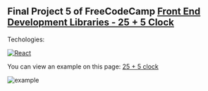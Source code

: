 ## Final Project 5 of FreeCodeCamp [Front End Development Libraries - 25 + 5 Clock](https://www.freecodecamp.org/learn/front-end-libraries/front-end-libraries-projects/build-a-markdown-previewer)

Techologies:

[![React](https://img.shields.io/badge/React_Hooks-61DAFB?style=for-the-badge&logo=React&logoColor=white&labelColor=101010)]()

You can view an example on this page: [25 + 5 clock](https://pomodoroclock-fcc.herokuapp.com/)

![example](https://github.com/aestebance/25-5-clock-FCC--React/blob/master/example.png)
